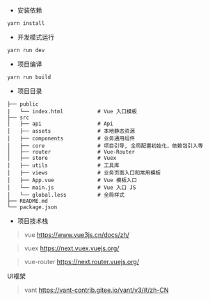 - 安装依赖
```
yarn install

```

- 开发模式运行
```
yarn run dev
```

- 项目编译
```
yarn run build
```


- 项目目录

```
├── public
|   └── index.html           # Vue 入口模板
├── src
│   ├── api                  # Api
│   ├── assets               # 本地静态资源
│   ├── components           # 业务通用组件
│   ├── core                 # 项目引导, 全局配置初始化，依赖包引入等
│   ├── router               # Vue-Router
│   ├── store                # Vuex
│   ├── utils                # 工具库
│   ├── views                # 业务页面入口和常用模板
│   ├── App.vue              # Vue 模板入口
│   └── main.js              # Vue 入口 JS
│   └── global.less          # 全局样式
├── README.md
└── package.json
```

- 项目技术栈

>vue
https://www.vue3js.cn/docs/zh/

>vuex
https://next.vuex.vuejs.org/

>vue-router
https://next.router.vuejs.org/

UI框架
>vant
https://vant-contrib.gitee.io/vant/v3/#/zh-CN
